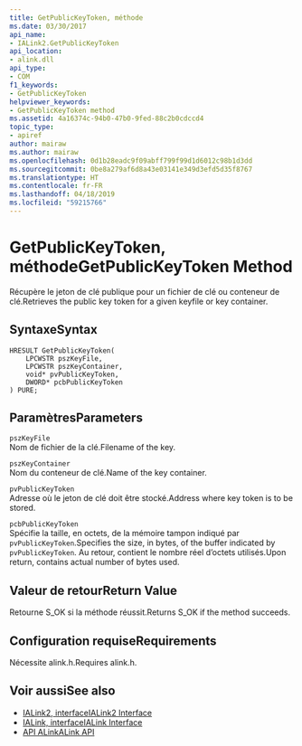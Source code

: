 ```yaml
---
title: GetPublicKeyToken, méthode
ms.date: 03/30/2017
api_name:
- IALink2.GetPublicKeyToken
api_location:
- alink.dll
api_type:
- COM
f1_keywords:
- GetPublicKeyToken
helpviewer_keywords:
- GetPublicKeyToken method
ms.assetid: 4a16374c-94b0-47b0-9fed-88c2b0cdccd4
topic_type:
- apiref
author: mairaw
ms.author: mairaw
ms.openlocfilehash: 0d1b28eadc9f09abff799f99d1d6012c98b1d3dd
ms.sourcegitcommit: 0be8a279af6d8a43e03141e349d3efd5d35f8767
ms.translationtype: HT
ms.contentlocale: fr-FR
ms.lasthandoff: 04/18/2019
ms.locfileid: "59215766"
---
```

# <a name="getpublickeytoken-method"></a><span data-ttu-id="c7e0b-102">GetPublicKeyToken, méthode</span><span class="sxs-lookup"><span data-stu-id="c7e0b-102">GetPublicKeyToken Method</span></span>
<span data-ttu-id="c7e0b-103">Récupère le jeton de clé publique pour un fichier de clé ou conteneur de clé.</span><span class="sxs-lookup"><span data-stu-id="c7e0b-103">Retrieves the public key token for a given keyfile or key container.</span></span>  
  
## <a name="syntax"></a><span data-ttu-id="c7e0b-104">Syntaxe</span><span class="sxs-lookup"><span data-stu-id="c7e0b-104">Syntax</span></span>  
  
```  
HRESULT GetPublicKeyToken(  
    LPCWSTR pszKeyFile,  
    LPCWSTR pszKeyContainer,  
    void* pvPublicKeyToken,  
    DWORD* pcbPublicKeyToken  
) PURE;  
```  
  
## <a name="parameters"></a><span data-ttu-id="c7e0b-105">Paramètres</span><span class="sxs-lookup"><span data-stu-id="c7e0b-105">Parameters</span></span>  
 `pszKeyFile`  
 <span data-ttu-id="c7e0b-106">Nom de fichier de la clé.</span><span class="sxs-lookup"><span data-stu-id="c7e0b-106">Filename of the key.</span></span>  
  
 `pszKeyContainer`  
 <span data-ttu-id="c7e0b-107">Nom du conteneur de clé.</span><span class="sxs-lookup"><span data-stu-id="c7e0b-107">Name of the key container.</span></span>  
  
 `pvPublicKeyToken`  
 <span data-ttu-id="c7e0b-108">Adresse où le jeton de clé doit être stocké.</span><span class="sxs-lookup"><span data-stu-id="c7e0b-108">Address where key token is to be stored.</span></span>  
  
 `pcbPublicKeyToken`  
 <span data-ttu-id="c7e0b-109">Spécifie la taille, en octets, de la mémoire tampon indiqué par `pvPublicKeyToken`.</span><span class="sxs-lookup"><span data-stu-id="c7e0b-109">Specifies the size, in bytes, of the buffer indicated by `pvPublicKeyToken`.</span></span> <span data-ttu-id="c7e0b-110">Au retour, contient le nombre réel d’octets utilisés.</span><span class="sxs-lookup"><span data-stu-id="c7e0b-110">Upon return, contains actual number of bytes used.</span></span>  
  
## <a name="return-value"></a><span data-ttu-id="c7e0b-111">Valeur de retour</span><span class="sxs-lookup"><span data-stu-id="c7e0b-111">Return Value</span></span>  
 <span data-ttu-id="c7e0b-112">Retourne S_OK si la méthode réussit.</span><span class="sxs-lookup"><span data-stu-id="c7e0b-112">Returns S_OK if the method succeeds.</span></span>  
  
## <a name="requirements"></a><span data-ttu-id="c7e0b-113">Configuration requise</span><span class="sxs-lookup"><span data-stu-id="c7e0b-113">Requirements</span></span>  
 <span data-ttu-id="c7e0b-114">Nécessite alink.h.</span><span class="sxs-lookup"><span data-stu-id="c7e0b-114">Requires alink.h.</span></span>  
  
## <a name="see-also"></a><span data-ttu-id="c7e0b-115">Voir aussi</span><span class="sxs-lookup"><span data-stu-id="c7e0b-115">See also</span></span>

- [<span data-ttu-id="c7e0b-116">IALink2, interface</span><span class="sxs-lookup"><span data-stu-id="c7e0b-116">IALink2 Interface</span></span>](../../../../docs/framework/unmanaged-api/alink/ialink2-interface.md)
- [<span data-ttu-id="c7e0b-117">IALink, interface</span><span class="sxs-lookup"><span data-stu-id="c7e0b-117">IALink Interface</span></span>](../../../../docs/framework/unmanaged-api/alink/ialink-interface.md)
- [<span data-ttu-id="c7e0b-118">API ALink</span><span class="sxs-lookup"><span data-stu-id="c7e0b-118">ALink API</span></span>](../../../../docs/framework/unmanaged-api/alink/index.md)
